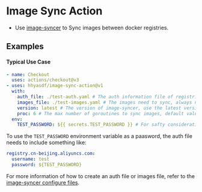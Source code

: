 # Image Sync Action

- Use [image-syncer](https://github.com/AliyunContainerService/image-syncer) to Sync images between docker registries.

## Examples

#### Typical Use Case

```yaml
- name: Checkout
  uses: actions/checkout@v3
- uses: hhyasdf/image-sync-action@v1
  with:
    auth_file: ./test-auth.yaml # The auth information file of registries, optional.
    images_file: ./test-images.yaml # The images need to sync, always needed.
    version: latest # The version of image-syncer, use the latest version if not specified.
    proc: 6 # The max number of goroutines to sync images, default value is 5.
  env:
    TEST_PASSWORD: ${{ secrets.TEST_PASSWORD }} # For safty consideration, passing registry password by github action secrets is needed.
```

To use the `TEST_PASSWORD` environment variable as a paasword, the auth file needs to include something like:

```yaml
registry.cn-beijing.aliyuncs.com:
  username: test
  password: ${TEST_PASSWORD}
```

For more information of how to create an auth file or images file, refer to the [image-syncer configure files](https://github.com/AliyunContainerService/image-syncer/blob/master/README.md#configure-files).
